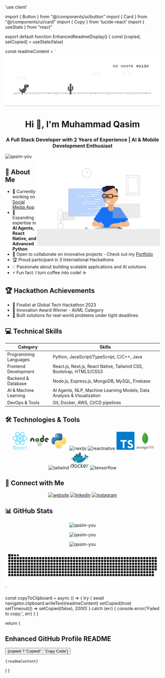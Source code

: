 'use client'

import { Button } from "@/components/ui/button"
import { Card } from "@/components/ui/card"
import { Copy } from 'lucide-react'
import { useState } from "react"

export default function EnhancedReadmeDisplay() {
  const [copied, setCopied] = useState(false)
  
  const readmeContent = `![Dinosaur Animation](https://github.com/qasim-you/qasim-you/blob/main/dino.gif)

<h1 align="center">Hi 👋, I'm Muhammad Qasim</h1>
<h3 align="center">A Full Stack Developer with 2 Years of Experience | AI & Mobile Development Enthusiast</h3>

<img align="right" alt="coding" width="400" src="https://github.com/qasim-you/qasim-you/blob/main/img.gif">

<p align="left">
    <img src="https://komarev.com/ghpvc/?username=qasim-you&label=Profile%20views&color=0e75b6&style=flat" alt="qasim-you" />
</p>

## 🚀 About Me

- 🔭 Currently working on [Social Media App](https://taptop.netlify.app/)
- 🌱 Expanding expertise in **AI Agents, React Native, and Advanced Python**
- 👯 Open to collaborate on innovative projects - Check out my [Portfolio](https://qasim-developer.vercel.app/)
- 🏆 Proud participant in 3 International Hackathons
- 💡 Passionate about building scalable applications and AI solutions
- ⚡ Fun fact: I turn coffee into code! ☕

## 🏆 Hackathon Achievements

- 🥇 Finalist at Global Tech Hackathon 2023
- 🌟 Innovation Award Winner - AI/ML Category
- 🚀 Built solutions for real-world problems under tight deadlines

## 💻 Technical Skills

| Category | Skills |
|----------|--------|
| Programming Languages | Python, JavaScript/TypeScript, C/C++, Java |
| Frontend Development | React.js, Next.js, React Native, Tailwind CSS, Bootstrap, HTML5/CSS3 |
| Backend & Database | Node.js, Express.js, MongoDB, MySQL, Firebase |
| AI & Machine Learning | AI Agents, NLP, Machine Learning Models, Data Analysis & Visualization |
| DevOps & Tools | Git, Docker, AWS, CI/CD pipelines |

## 🛠 Technologies & Tools

<p align="center">
  <img src="https://raw.githubusercontent.com/devicons/devicon/master/icons/react/react-original-wordmark.svg" alt="react" width="60" height="60"/>
  <img src="https://raw.githubusercontent.com/devicons/devicon/master/icons/nodejs/nodejs-original-wordmark.svg" alt="nodejs" width="60" height="60"/>
  <img src="https://raw.githubusercontent.com/devicons/devicon/master/icons/python/python-original.svg" alt="python" width="60" height="60"/>
  <img src="https://cdn.worldvectorlogo.com/logos/nextjs-2.svg" alt="nextjs" width="60" height="60"/>
  <img src="https://reactnative.dev/img/header_logo.svg" alt="reactnative" width="60" height="60"/>
  <img src="https://raw.githubusercontent.com/devicons/devicon/master/icons/typescript/typescript-original.svg" alt="typescript" width="60" height="60"/>
  <img src="https://raw.githubusercontent.com/devicons/devicon/master/icons/mongodb/mongodb-original-wordmark.svg" alt="mongodb" width="60" height="60"/>
  <img src="https://www.vectorlogo.zone/logos/tailwindcss/tailwindcss-icon.svg" alt="tailwind" width="60" height="60"/>
  <img src="https://raw.githubusercontent.com/devicons/devicon/master/icons/docker/docker-original-wordmark.svg" alt="docker" width="60" height="60"/>
  <img src="https://www.vectorlogo.zone/logos/tensorflow/tensorflow-icon.svg" alt="tensorflow" width="60" height="60"/>
</p>

## 🤝 Connect with Me

<p align="center">
    <a href="https://qasim-developer.vercel.app/"><img src="https://img.icons8.com/fluent/48/000000/domain.png" alt="website"/></a>
    <a href="https://www.linkedin.com/in/muhammad-qasim-600875271/"><img src="https://img.icons8.com/color/48/000000/linkedin.png" alt="linkedin"/></a>
    <a href="https://www.instagram.com/qasimyousaf940/"><img src="https://img.icons8.com/color/48/000000/instagram.png" alt="instagram"/></a>
</p>

## 📊 GitHub Stats

<p align="center">
    <img src="https://github-readme-stats.vercel.app/api/top-langs?username=qasim-you&show_icons=true&locale=en&layout=compact&theme=dark" alt="qasim-you" />
</p>

<p align="center">
    <img src="https://github-readme-stats.vercel.app/api?username=qasim-you&show_icons=true&locale=en&theme=dark" alt="qasim-you" />
</p>

<p align="center">
    <img src="https://github-readme-streak-stats.herokuapp.com/?user=qasim-you&theme=dark" alt="qasim-you" />
</p>

![GitHub Snake Animation](https://github.com/qasim-you/qasim-you/blob/main/github-snake-dark.svg)`

  const copyToClipboard = async () => {
    try {
      await navigator.clipboard.writeText(readmeContent)
      setCopied(true)
      setTimeout(() => setCopied(false), 2000)
    } catch (err) {
      console.error('Failed to copy:', err)
    }
  }

  return (
    <Card className="w-full max-w-4xl mx-auto p-6">
      <div className="flex justify-between items-center mb-4">
        <h2 className="text-2xl font-bold">Enhanced GitHub Profile README</h2>
        <Button
          onClick={copyToClipboard}
          variant="outline"
          className="flex items-center gap-2"
        >
          <Copy className="w-4 h-4" />
          {copied ? 'Copied!' : 'Copy Code'}
        </Button>
      </div>
      <pre className="bg-muted p-4 rounded-lg overflow-x-auto">
        <code className="text-sm">{readmeContent}</code>
      </pre>
    </Card>
  )
}

